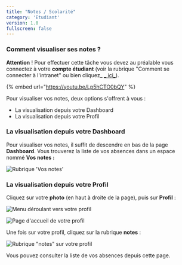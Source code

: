 ```yaml
---
title: "Notes / Scolarité"
category: 'Etudiant'
version: 1.0
fullscreen: false
---
```


### Comment visualiser ses notes ?

**Attention** ! Pour effectuer cette tâche vous devez au préalable vous connectez à votre **compte étudiant** \(voir la
rubrique "Comment se connecter à l'intranet" ou bien cliquez_ [_
ici_](https://app.gitbook.com/@dannebicque/s/intranet/#comment-se-connecter-a-lintranet)\).

{% embed url="https://youtu.be/Lp5hCTO0bQY" %}

Pour visualiser vos notes, deux options s'offrent à vous :

* La visualisation depuis votre Dashboard
* La visualisation depuis votre Profil

### La visualisation depuis votre Dashboard

Pour visualiser vos notes, il suffit de descendre en bas de la page **Dashboard**. Vous trouverez la liste de vos absences dans un espace nommé **Vos notes :**

![Rubrique &apos;Vos notes&apos;](../.gitbook/assets/capture1.jpg)


### La visualisation depuis votre Profil

Cliquez sur votre **photo** \(en haut à droite de la page\),
puis sur **Profil** :

![Menu d&#xE9;roulant vers votre profil](../.gitbook/assets/capture.png)

![Page d&apos;accueil de votre profil](../.gitbook/assets/scolarite.jpg)

Une fois sur votre profil, cliquez sur la rubrique **notes** :

![Rubrique &quot;notes&quot; sur votre profil](../.gitbook/assets/profil_note.jpg)


<div class="alert alert-success">
Vous pouvez consulter la liste de vos absences depuis cette page.
</div>
